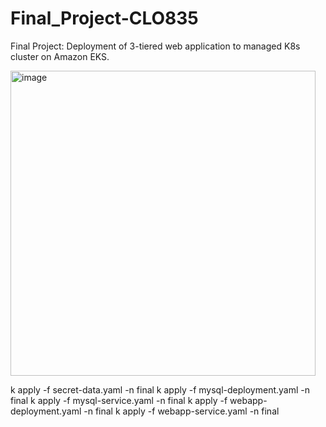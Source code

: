 # Final_Project-CLO835
Final Project: Deployment of 3-tiered web application to managed K8s cluster on Amazon EKS.

<img width="488" alt="image" src="https://user-images.githubusercontent.com/65021757/184523732-a2ac3658-1d79-46f7-8ce2-bb5b01dfbdd3.png">

k apply -f secret-data.yaml -n final
k apply -f mysql-deployment.yaml -n final
k apply -f mysql-service.yaml -n final
k apply -f webapp-deployment.yaml -n final
k apply -f webapp-service.yaml -n final
